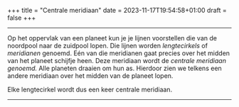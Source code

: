 +++
title = "Centrale meridiaan"
date = 2023-11-17T19:54:58+01:00
draft = false
+++

---
Op het oppervlak van een planeet kun je je lijnen voorstellen die van de
noordpool naar de zuidpool lopen. Die lijnen worden *lengtecirkels* of
*meridianen* genoemd. Eén van die meridianen gaat precies over het
midden van het planeet schijfje heen. Deze meridiaan wordt de *centrale
meridiaan genoemd.* Alle planeten draaien om hun as. Hierdoor zien we
telkens een andere meridiaan over het midden van de planeet lopen.

Elke lengtecirkel wordt dus een keer centrale meridiaan.

---
